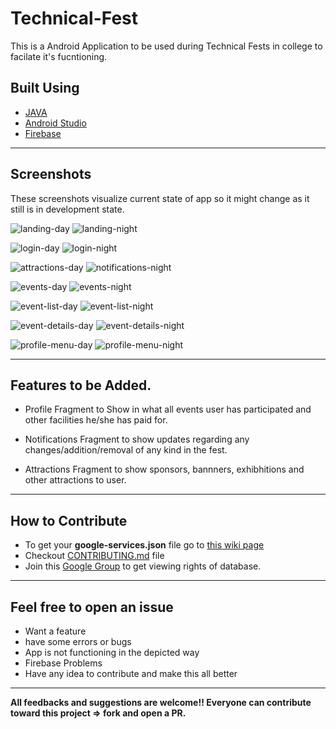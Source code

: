 # Technical-Fest

This is a Android Application to be used during Technical Fests in college to facilate it's fucntioning.

## Built Using
- [JAVA](https://www.oracle.com/java/)
- [Android Studio](https://developer.android.com/studio)
- [Firebase](https://firebase.google.com)

---
## Screenshots
These screenshots visualize current state of app so it might change as it still is in development state.

![landing-day](/screenshots/day/landing.png)
![landing-night](/screenshots/night/landing.png)


![login-day](/screenshots/day/login.png)
![login-night](/screenshots/night/login.png)


![attractions-day](/screenshots/day/attractions.png)
![notifications-night](/screenshots/night/notifications.png)


![events-day](/screenshots/day/events.png)
![events-night](/screenshots/night/events.png)


![event-list-day](/screenshots/day/event-list.png)
![event-list-night](/screenshots/night/event-list.png)


![event-details-day](/screenshots/day/event-details.png)
![event-details-night](/screenshots/night/event-details.png)


![profile-menu-day](/screenshots/day/profile-menu.png)
![profile-menu-night](/screenshots/night/profile-menu.png)

---
## Features to be Added.
- Profile Fragment to Show in what all events user has participated and other facilities he/she has paid for.

- Notifications Fragment to show updates regarding any changes/addition/removal of any kind in the fest.

- Attractions Fragment to show sponsors, bannners, exhibhitions and other attractions to user.


---
## How to Contribute
- To get your **google-services.json** file go to [this wiki page](https://github.com/IIITDMJ-OPEN-SOURCE/Technical-Fest/wiki/How-to-generate-the-google-services.json-file-and-Integrate-it-with-the-App.)
- Checkout [CONTRIBUTING.md](CONTRIBUTING.md) file
- Join this [Google Group](https://groups.google.com/g/fossc-iiitdmj-public) to get viewing rights of database.

---
## Feel free to open an issue
- Want a feature 
- have some errors or bugs
- App is not functioning in the depicted way
- Firebase Problems
- Have any idea to contribute and make this all better

---
**All feedbacks and suggestions are welcome!! Everyone can contribute toward this project => fork and open a PR.**